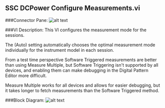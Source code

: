 ## **SSC DCPower Configure Measurements.vi**
###Connector Pane:
![alt text](/images/DCPower/SSC%20DCPower/SSC%20DCPower%20Configure%20Measurements.vic.png "SSC DCPower Configure Measurements.vi connector pane")

###VI Description:
This VI configures the measurement mode for the sessions.

The (Auto) setting automatically chooses the optimal measurement mode individually for the instrument model in each session.

From a test time perspective Software Triggered measurements are better than using Measure Multiple, but Software Triggering isn't supported by all devices, and enabling them can make debugging in the Digital Pattern Editor more difficult.

Measure Multiple works for all devices and allows for easier debugging, but it takes longer to fetch measurements than the Software Triggered method.

###Block Diagram:
![alt text](/images/DCPower/SSC%20DCPower/SSC%20DCPower%20Configure%20Measurements.vid.png "SSC DCPower Configure Measurements.vi block diagram")
